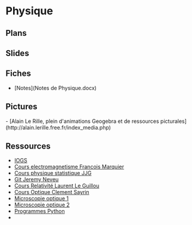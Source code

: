 <h1> Physique </h1>

<h2> Plans </h2>

<h2> Slides </h2>

<h2> Fiches </h2>

- [Notes](Notes de Physique.docx)

<h2> Pictures </h2>
- [Alain Le Rille, plein d'animations Geogebra et de ressources picturales](http://alain.lerille.free.fr/index_media.php)

<h2> Ressources </h2>

- [IOGS](http://paristech.institutoptique.fr/)
- [Cours electromagnetisme Francois Marquier](http://paristech.institutoptique.fr/site.php?id=19&fileid=13533)
- [Cours physique statistique JJG](http://paristech.institutoptique.fr/site.php?id=274&fileid=22021)
- [Git Jeremy Neveu](https://gitlab.in2p3.fr/jeremy.neveu)
- [Cours Relativité Laurent Le Guillou](http://supernovae.in2p3.fr/~llg/Enseignements/Agregation/Relativite/)
- [Cours Optique Clement Sayrin](http://www.lkb.upmc.fr/cqed/teaching/teachingsayrin/)
- [Microscopie optique 1](http://ressources.agreg.phys.ens.fr/media/ressources/RessourceFichiers/13-microscopie_optique_Nicolas_Sandreau.pdf)
- [Microscopie optique 2](http://ressources.agreg.phys.ens.fr/media/ressources/RessourceFichiers/10-Cours_Aude_Jobart_Malfait.pdf)
- [Programmes Python](http://cdrom2016.agregation-physique.org/index.php/programmes-informatiques/programme-python?fbclid=IwAR0_hpobyZMJgaHQliqy_K5E0wM0C_XCeaDDhPbcm4Rrb9vVXs28e9xA-Rs)
- []()
